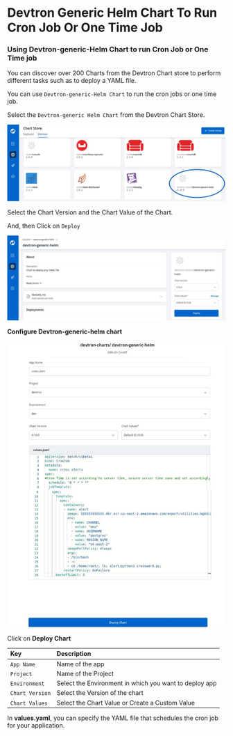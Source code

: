 # Devtron Generic Helm Chart To Run Cron Job Or One Time Job

### Using Devtron-generic-Helm Chart to run Cron Job or One Time job

You can discover over 200 Charts from the Devtron Chart store to perform different tasks such as to deploy a YAML file.

You can use `Devtron-generic-Helm Chart` to run the cron jobs or one time job.

Select the `Devtron-generic Helm Chart` from the Devtron Chart Store.

![](../images/use-cases/devtron-generic-helm-chart-to-run-cron-job-or-one-time-job/use-case-chart-store.jpg)

Select the Chart Version and the Chart Value of the Chart.

And, then Click on `Deploy`

![](../images/use-cases/devtron-generic-helm-chart-to-run-cron-job-or-one-time-job/use-case-deploy-chart.jpg)

**Configure Devtron-generic-helm chart**

![](../images/use-cases/devtron-generic-helm-chart-to-run-cron-job-or-one-time-job/use-case-devtron-genric-configuration)

Click on **Deploy Chart**

| Key | Description |
| :--- | :--- |
| `App Name` | Name of the app |
| `Project` | Name of the Project |
| `Environment` | Select the Environment in which you want to deploy app |
| `Chart Version` | Select the Version of the chart |
| `Chart Values` | Select the Chart Value or Create a Custom Value |

In **values.yaml**, you can specify the YAML file that schedules the cron job for your application.

